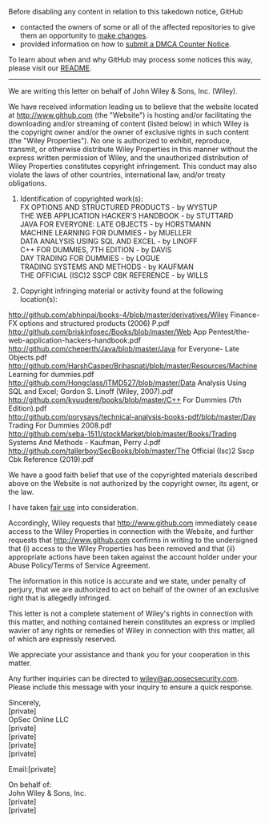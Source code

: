 Before disabling any content in relation to this takedown notice, GitHub
- contacted the owners of some or all of the affected repositories to give them an opportunity to [make changes](https://docs.github.com/en/github/site-policy/dmca-takedown-policy#a-how-does-this-actually-work).
- provided information on how to [submit a DMCA Counter Notice](https://docs.github.com/en/articles/guide-to-submitting-a-dmca-counter-notice).

To learn about when and why GitHub may process some notices this way, please visit our [README](https://github.com/github/dmca/blob/master/README.md#anatomy-of-a-takedown-notice).

---

We are writing this letter on behalf of John Wiley & Sons, Inc. (Wiley).

We have received information leading us to believe that the website located at http://www.github.com (the "Website") is hosting and/or facilitating the downloading and/or streaming of content (listed below) in which Wiley is the copyright owner and/or the owner of exclusive rights in such content (the "Wiley Properties"). No one is authorized to exhibit, reproduce, transmit, or otherwise distribute Wiley Properties in this manner without the express written permission of Wiley, and the unauthorized distribution of Wiley Properties constitutes copyright infringement. This conduct may also violate the laws of other countries, international law, and/or treaty obligations.

1. Identification of copyrighted work(s):  
FX OPTIONS AND STRUCTURED PRODUCTS - by WYSTUP  
THE WEB APPLICATION HACKER'S HANDBOOK - by STUTTARD  
JAVA FOR EVERYONE: LATE OBJECTS - by HORSTMANN  
MACHINE LEARNING FOR DUMMIES - by MUELLER  
DATA ANALYSIS USING SQL AND EXCEL - by LINOFF  
C++ FOR DUMMIES, 7TH EDITION - by DAVIS  
DAY TRADING FOR DUMMIES - by LOGUE  
TRADING SYSTEMS AND METHODS - by KAUFMAN  
THE OFFICIAL (ISC)2 SSCP CBK REFERENCE - by WILLS

2. Copyright infringing material or activity found at the following location(s):

http://github.com/abhinpai/books-4/blob/master/derivatives/Wiley Finance- FX options and structured products (2006) P.pdf  
http://github.com/briskinfosec/Books/blob/master/Web App Pentest/the-web-application-hackers-handbook.pdf  
http://github.com/cheperth/Java/blob/master/Java for Everyone- Late Objects.pdf  
http://github.com/HarshCasper/Brihaspati/blob/master/Resources/Machine Learning for dummies.pdf  
http://github.com/Hongclass/ITMD527/blob/master/Data Analysis Using SQL and Excel; Gordon S. Linoff (Wiley, 2007).pdf  
http://github.com/kyuudere/books/blob/master/C++ For Dummies (7th Edition).pdf  
http://github.com/porysays/technical-analysis-books-pdf/blob/master/Day Trading For Dummies 2008.pdf  
http://github.com/seba-1511/stockMarket/blob/master/Books/Trading Systems And Methods - Kaufman, Perry J.pdf  
http://github.com/tallerboy/SecBooks/blob/master/The Official (Isc)2 Sscp Cbk Reference (2019).pdf

We have a good faith belief that use of the copyrighted materials described above on the Website is not authorized by the copyright owner, its agent, or the law.

I have taken [fair use](https://www.lumendatabase.org/topics/22) into consideration.

Accordingly, Wiley requests that http://www.github.com immediately cease access to the Wiley Properties in connection with the Website, and further requests that http://www.github.com confirms in writing to the undersigned that (i) access to the Wiley Properties has been removed and that (ii) appropriate actions have been taken against the account holder under your Abuse Policy/Terms of Service Agreement.

The information in this notice is accurate and we state, under penalty of perjury, that we are authorized to act on behalf of the owner of an exclusive right that is allegedly infringed.

This letter is not a complete statement of Wiley's rights in connection with this matter, and nothing contained herein constitutes an express or implied wavier of any rights or remedies of Wiley in connection with this matter, all of which are expressly reserved.

We appreciate your assistance and thank you for your cooperation in this matter.

Any further inquiries can be directed to wiley@ap.opsecsecurity.com. Please include this message with your inquiry to ensure a quick response.

Sincerely,  
[private]  
OpSec Online LLC  
[private]  
[private]  
[private]  
[private]  

Email:[private]  

On behalf of:  
John Wiley & Sons, Inc.  
[private]  
[private]  
